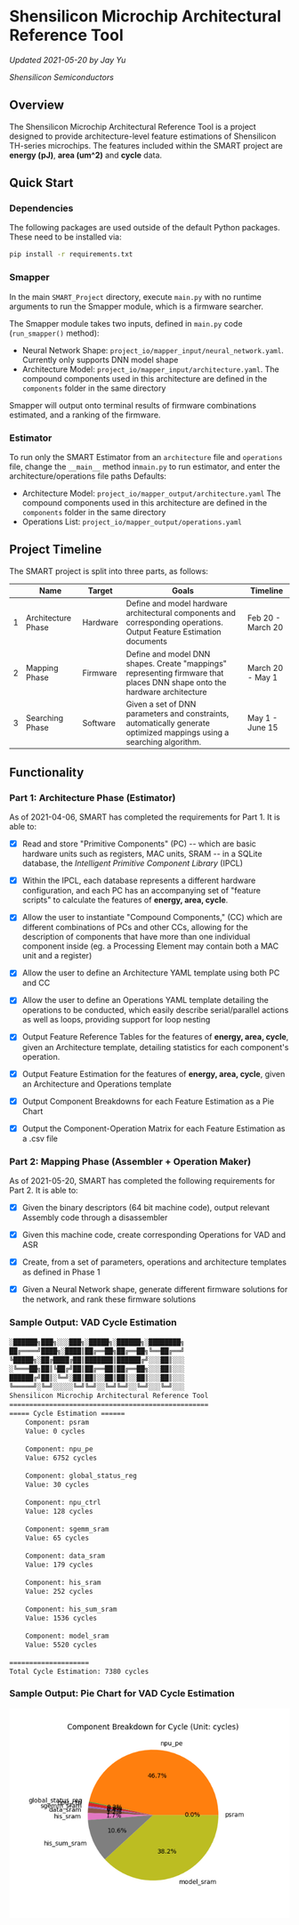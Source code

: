 # Shensilicon Microchip Architectural Reference Tool

*Updated 2021-05-20 by Jay Yu*

*Shensilicon Semiconductors*

## Overview

The Shensilicon Microchip Architectural Reference Tool is a project designed to provide architecture-level feature estimations of Shensilicon TH-series microchips. The features included within the SMART project are **energy (pJ)**, **area (um^2)** and **cycle** data.

## Quick Start

### Dependencies

The following packages are used outside of the default Python packages. These need to be installed via:

```bash
pip install -r requirements.txt
```

### Smapper
In the main `SMART_Project` directory, execute `main.py` with no runtime arguments to run the Smapper module, which is a firmware searcher.

The Smapper module takes two inputs, defined in `main.py` code (`run_smapper()` method):
- Neural Network Shape: `project_io/mapper_input/neural_network.yaml`. Currently only supports DNN model shape
- Architecture Model: `project_io/mapper_input/architecture.yaml`. The compound components used in this architecture are defined in the `components` folder in the same directory

Smapper will output onto terminal results of firmware combinations estimated, and a ranking of the firmware.

### Estimator

To run only the SMART Estimator from an `architecture` file and `operations` file, change the `__main__` method in`main.py` to run estimator, and enter the architecture/operations file paths
Defaults:
- Architecture Model: `project_io/mapper_output/architecture.yaml` The compound components used in this architecture are defined in the `components` folder in the same directory
- Operations List: `project_io/mapper_output/operations.yaml`

## Project Timeline

The SMART project is split into three parts, as follows:

|      | Name               | Target   | Goals                                                        | Timeline          |
| ---- | ------------------ | -------- | ------------------------------------------------------------ | ----------------- |
| 1    | Architecture Phase | Hardware | Define and model hardware architectural components and corresponding operations. Output Feature Estimation documents | Feb 20 - March 20 |
| 2    | Mapping Phase      | Firmware | Define and model DNN shapes. Create "mappings" representing firmware that places DNN shape onto the hardware architecture | March 20 - May 1  |
| 3    | Searching Phase    | Software | Given a set of DNN parameters and constraints, automatically generate optimized mappings using a searching algorithm. | May 1 - June 15   |

## Functionality

### Part 1:  Architecture  Phase (Estimator)

As of 2021-04-06, SMART has completed the requirements for Part 1. It is able to:

- [x] Read and store "Primitive Components" (PC) -- which are basic hardware units such as registers, MAC units, SRAM --  in a SQLite database, the *Intelligent Primitive Component Library* (IPCL)

- [x] Within the IPCL, each database represents a different hardware configuration, and each PC has an accompanying set of "feature scripts" to calculate the features of **energy, area, cycle**.

- [x] Allow the user to instantiate "Compound Components," (CC) which are different combinations of PCs and other CCs, allowing for the description of components that have more than one individual component inside (eg. a Processing Element may contain both a MAC unit and a register)

- [x] Allow the user to define an Architecture YAML template using both PC and CC

- [x] Allow the user to define an Operations YAML template detailing the operations to be conducted, which easily describe serial/parallel actions as well as loops, providing support for loop nesting

- [x] Output Feature Reference Tables for the features of **energy, area, cycle**, given an Architecture template, detailing statistics for each component's operation.

- [x] Output Feature Estimation for the features of **energy, area, cycle**, given an Architecture and Operations template

- [x] Output Component Breakdowns for each Feature Estimation as a Pie Chart

- [x] Output the Component-Operation Matrix for each Feature Estimation as a .csv file

### Part 2: Mapping Phase (Assembler + Operation Maker)

As of 2021-05-20, SMART has completed the following requirements for Part 2. It is able to:

- [x] Given the binary descriptors (64 bit machine code), output relevant Assembly code through a disassembler

- [x] Given this machine code, create corresponding Operations for VAD and ASR

- [x] Create, from a set of parameters, operations and architecture templates as defined in Phase 1

- [x] Given a Neural Network shape, generate different firmware solutions for the network, and rank these firmware solutions

### Sample Output: VAD Cycle Estimation

```
░██████╗███╗░░░███╗░█████╗░██████╗░████████╗
██╔════╝████╗░████║██╔══██╗██╔══██╗╚══██╔══╝
╚█████╗░██╔████╔██║███████║██████╔╝░░░██║░░░
░╚═══██╗██║╚██╔╝██║██╔══██║██╔══██╗░░░██║░░░
██████╔╝██║░╚═╝░██║██║░░██║██║░░██║░░░██║░░░
╚═════╝░╚═╝░░░░░╚═╝╚═╝░░╚═╝╚═╝░░╚═╝░░░╚═╝░░░
Shensilicon Microchip Architectural Reference Tool
==================================================
===== Cycle Estimation ======
	Component: psram
	Value: 0 cycles

	Component: npu_pe
	Value: 6752 cycles

	Component: global_status_reg
	Value: 30 cycles

	Component: npu_ctrl
	Value: 128 cycles

	Component: sgemm_sram
	Value: 65 cycles

	Component: data_sram
	Value: 179 cycles

	Component: his_sram
	Value: 252 cycles

	Component: his_sum_sram
	Value: 1536 cycles

	Component: model_sram
	Value: 5520 cycles

====================
Total Cycle Estimation: 7380 cycles
```
### Sample Output: Pie Chart for VAD Cycle Estimation

![Image](project_io/estimation_output/ref-output/vad_cycle_piechart.png)

